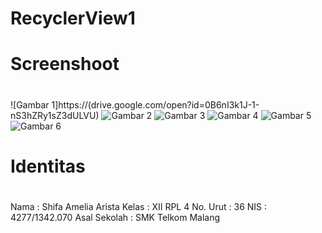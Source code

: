 # RecyclerView1<h1>

# Screenshoot<h1>
![Gambar 1]https://(drive.google.com/open?id=0B6nI3k1J-1-nS3hZRy1sZ3dULVU)
![Gambar 2](http://imageshack.com/a/img923/2319/EAnLXc.jpg)
![Gambar 3](http://imageshack.com/a/img923/1291/7UhgSf.jpg)
![Gambar 4](http://imageshack.com/a/img922/2400/pLIulY.jpg)
![Gambar 5](http://imageshack.com/a/img921/4787/46RAqJ.jpg)
![Gambar 6](http://imageshack.com/a/img923/2561/eJ1s7e.jpg)

# Identitas<h1>
Nama : Shifa Amelia Arista
Kelas : XII RPL 4
No. Urut : 36
NIS : 4277/1342.070
Asal Sekolah : SMK Telkom Malang

